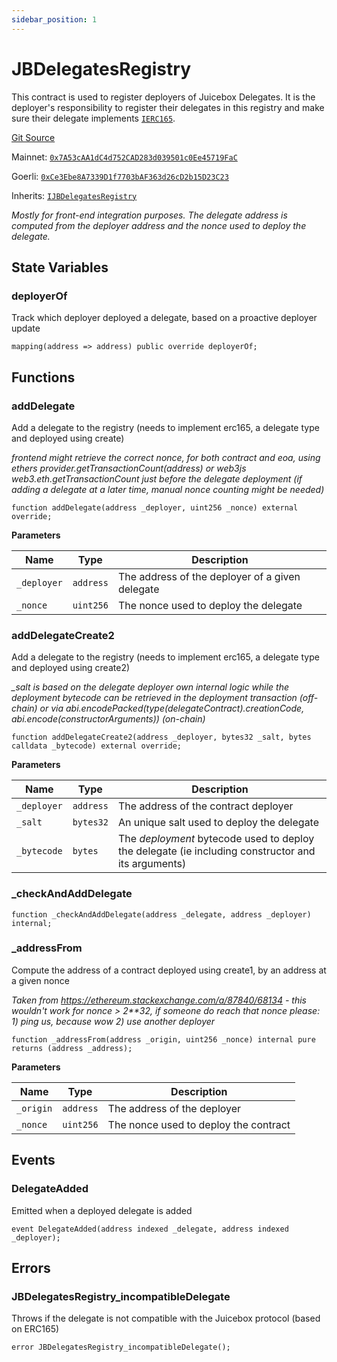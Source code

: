 ```yaml
---
sidebar_position: 1
---
```


# JBDelegatesRegistry

This contract is used to register deployers of Juicebox Delegates. It is the deployer's responsibility to register their delegates in this registry and make sure their delegate implements [`IERC165`](https://docs.openzeppelin.com/contracts/4.x/api/utils#ERC165).

[Git Source](https://github.com/jbx-protocol/juice-delegates-registry/blob/d836dddcf1d83bfd5212a19996368fae61c2301d/src/JBDelegatesRegistry.sol)

Mainnet: [`0x7A53cAA1dC4d752CAD283d039501c0Ee45719FaC`](https://etherscan.io/address/0x7A53cAA1dC4d752CAD283d039501c0Ee45719FaC)

Goerli: [`0xCe3Ebe8A7339D1f7703bAF363d26cD2b15D23C23`](https://goerli.etherscan.io/address/0xCe3Ebe8A7339D1f7703bAF363d26cD2b15D23C23)

Inherits: [`IJBDelegatesRegistry`](/docs/v4/deprecated/v3/extensions/juice-delegates-registry/ijbdelegatesregistry.md)

*Mostly for front-end integration purposes. The delegate address is computed from the deployer address and the nonce used to deploy the delegate.*

## State Variables

### deployerOf
Track which deployer deployed a delegate, based on a
proactive deployer update

```solidity
mapping(address => address) public override deployerOf;
```

## Functions

### addDelegate

Add a delegate to the registry (needs to implement erc165, a delegate type and deployed using create)

*frontend might retrieve the correct nonce, for both contract and eoa, using
ethers provider.getTransactionCount(address) or web3js web3.eth.getTransactionCount just *before* the
delegate deployment (if adding a delegate at a later time, manual nonce counting might be needed)*

```solidity
function addDelegate(address _deployer, uint256 _nonce) external override;
```

**Parameters**

|Name|Type|Description|
|----|----|-----------|
|`_deployer`|`address`|The address of the deployer of a given delegate|
|`_nonce`|`uint256`|   The nonce used to deploy the delegate|

### addDelegateCreate2

Add a delegate to the registry (needs to implement erc165, a delegate type and deployed using create2)

*_salt is based on the delegate deployer own internal logic while the deployment bytecode can be retrieved in
the deployment transaction (off-chain) or via
abi.encodePacked(type(delegateContract).creationCode, abi.encode(constructorArguments)) (on-chain)*

```solidity
function addDelegateCreate2(address _deployer, bytes32 _salt, bytes calldata _bytecode) external override;
```

**Parameters**

|Name|Type|Description|
|----|----|-----------|
|`_deployer`|`address`|The address of the contract deployer|
|`_salt`|`bytes32`|    An unique salt used to deploy the delegate|
|`_bytecode`|`bytes`|The *deployment* bytecode used to deploy the delegate (ie including constructor and its arguments)|

### _checkAndAddDelegate

```solidity
function _checkAndAddDelegate(address _delegate, address _deployer) internal;
```

### _addressFrom

Compute the address of a contract deployed using create1, by an address at a given nonce

*Taken from https://ethereum.stackexchange.com/a/87840/68134 - this wouldn't work for nonce > 2**32,
if someone do reach that nonce please: 1) ping us, because wow 2) use another deployer*

```solidity
function _addressFrom(address _origin, uint256 _nonce) internal pure returns (address _address);
```

**Parameters**

|Name|Type|Description|
|----|----|-----------|
|`_origin`|`address`|  The address of the deployer|
|`_nonce`|`uint256`|   The nonce used to deploy the contract|

## Events

### DelegateAdded

Emitted when a deployed delegate is added

```solidity
event DelegateAdded(address indexed _delegate, address indexed _deployer);
```

## Errors

### JBDelegatesRegistry_incompatibleDelegate

Throws if the delegate is not compatible with the Juicebox protocol (based on ERC165)

```solidity
error JBDelegatesRegistry_incompatibleDelegate();
```

